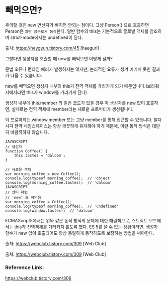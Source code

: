 # 빼먹으면?

주의할 것은 new 연산자가 빠지면 안되는 점이다. 그냥 Person() 으로 호출하면 Person은 `일반 함수로서 동작`한다. 일반 함수의 this는 기본적으로 글로벌 객체를 참조하며 strict-mode에서는 undefined이 된다.

출처: https://heygyun.tistory.com/45 [haeguri]

그렇다면 생성자를 호출할 때 new를 빼먹으면 어떻게 될까?

문법 오류나 런타임 에러가 발생하지는 않지만, 논리적인 요류가 생겨 예기치 못한 결과가 나올 수 있습니다.

new를 빼먹으면 생성자 내부의 this가 전역 객체를 가리키게 되기 때문입니다.(브라워저에서라면 this가 window를 가리키게 된다)

생성자 내부에 this.member 와 같은 코드가 있을 경우 이 생성자를 new 없이 호출하면, 실제로는 전역 객체에 member라는 새로운 프로퍼티가 생성됩니다.

이 프로퍼티는 window.member 또는 그냥 member를 통해 접근할 수 있습니다. 알다시피 전역 네임스페이스는 항상 깨끗하게 유지해야 하기 때문에, 이런 동작 방식은 대단히 바람직하지 않습니다.

```
JAVASCRIPT
// 생성자
function Coffee() {
    this.tastes = 'dalcom';
}

// 새로운 객체
var morning_coffee = new Coffee();
console.log(typeof morning_coffee);  // 'object'
console.log(morning_coffee.tastes);  // 'dalcom'
JAVASCRIPT
// 안티 패턴
// 'new' 를 빼먹음
var morning_coffee = Coffee();
console.log(typeof morning_coffee);  // 'undefined'
console.log(window.tastes);  // 'dalcom'
```

ECMAScript5에서는 위와 같은 동작 방식의 문제에 대한 해결책으로, 스트릭트 모드에서는 this가 전역객체를 가리키지 않도록 했다. ES 5를 쓸 수 없는 상황이라면, 생성자 함수가 new 없이 호출되어도 항상 동일하게 동작하도록 보장하는 방법을 써야한다.

출처: https://webclub.tistory.com/309 [Web Club]

출처: https://webclub.tistory.com/309 [Web Club]

### Reference Link:

https://webclub.tistory.com/309
